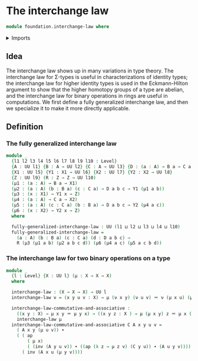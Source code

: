 # The interchange law

```agda
module foundation.interchange-law where
```

<details><summary>Imports</summary>
```agda
open import foundation.identity-types
open import foundation.universe-levels
```
</details>

## Idea

The interchange law shows up in many variations in type theory. The interchange law for Σ-types is useful in characterizations of identity types; the interchange law for higher identity types is used in the Eckmann-Hilton argument to show that the higher homotopy groups of a type are abelian, and the interchange law for binary operations in rings are useful in computations. We first define a fully generalized interchange law, and then we specialize it to make it more directly applicable.

## Definition

### The fully generalized interchange law

```agda
module _
  {l1 l2 l3 l4 l5 l6 l7 l8 l9 l10 : Level}
  {A : UU l1} {B : A → UU l2} {C : A → UU l3} {D : (a : A) → B a → C a → UU l4}
  {X1 : UU l5} {Y1 : X1 → UU l6} {X2 : UU l7} {Y2 : X2 → UU l8}
  {Z : UU l9} (R : Z → Z → UU l10)
  (μ1 : (a : A) → B a → X1)
  (μ2 : (a : A) (b : B a) (c : C a) → D a b c → Y1 (μ1 a b))
  (μ3 : (x : X1) → Y1 x → Z)
  (μ4 : (a : A) → C a → X2)
  (μ5 : (a : A) (c : C a) (b : B a) → D a b c → Y2 (μ4 a c))
  (μ6 : (x : X2) → Y2 x → Z)
  where

  fully-generalized-interchange-law : UU (l1 ⊔ l2 ⊔ l3 ⊔ l4 ⊔ l10)
  fully-generalized-interchange-law =
    (a : A) (b : B a) (c : C a) (d : D a b c) →
    R (μ3 (μ1 a b) (μ2 a b c d)) (μ6 (μ4 a c) (μ5 a c b d))
```

### The interchange law for two binary operations on a type

```agda
module _
  {l : Level} {X : UU l} (μ : X → X → X)
  where

  interchange-law : (X → X → X) → UU l
  interchange-law ν = (x y u v : X) → μ (ν x y) (ν u v) ＝ ν (μ x u) (μ y v)

  interchange-law-commutative-and-associative :
    ((x y : X) → μ x y ＝ μ y x) → ((x y z : X ) → μ (μ x y) z ＝ μ x (μ y z)) →
    interchange-law μ
  interchange-law-commutative-and-associative C A x y u v =
    ( A x y (μ u v)) ∙
    ( ( ap
        ( μ x)
        ( (inv (A y u v)) ∙ ((ap (λ z → μ z v) (C y u)) ∙ (A u y v)))) ∙
      ( inv (A x u (μ y v))))
```
